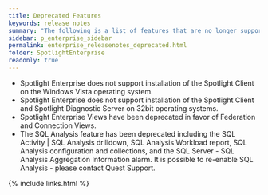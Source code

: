 ```yaml
---
title: Deprecated Features
keywords: release notes
summary: "The following is a list of features that are no longer supported starting with Spotlight Enterprise 12.0"
sidebar: p_enterprise_sidebar
permalink: enterprise_releasenotes_deprecated.html
folder: SpotlightEnterprise
readonly: true
---
```



* Spotlight Enterprise does not support installation of the Spotlight Client on the Windows Vista operating system.
* Spotlight Enterprise does not support installation of the Spotlight Client and Spotlight Diagnostic Server on 32bit operating systems.
* Spotlight Enterprise Views have been deprecated in favor of Federation and Connection Views.
* The SQL Analysis feature has been deprecated including the SQL Activity \| SQL Analysis drilldown, SQL Analysis Workload report, SQL Analysis configuration and collections, and the SQL Server - SQL Analysis Aggregation Information alarm. It is possible to re-enable SQL Analysis - please contact Quest Support.

{% include links.html %}
